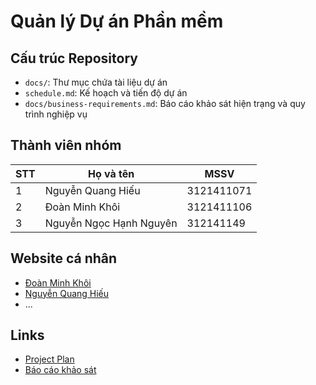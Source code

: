 # Quản lý Dự án Phần mềm

## Cấu trúc Repository

- `docs/`: Thư mục chứa tài liệu dự án
- `schedule.md`: Kế hoạch và tiến độ dự án
- `docs/business-requirements.md`: Báo cáo khảo sát hiện trạng và quy trình nghiệp vụ

## Thành viên nhóm

| STT | Họ và tên | MSSV |
|-----|-----------|------|
| 1 | Nguyễn Quang Hiếu | 3121411071 |
| 2 | Đoàn Minh Khôi | 3121411106 |
| 3 | Nguyễn Ngọc Hạnh Nguyên | 312141149 |

## Website cá nhân

- [Đoàn Minh Khôi](https://my-portfolio-git-main-izzys-projects-8588080b.vercel.app/)
- [Nguyễn Quang Hiếu](https://nguynqh.github.io/)
- ...

## Links

- [Project Plan](schedule.md)
- [Báo cáo khảo sát](docs/business-requirements.md)
